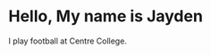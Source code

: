 <html>
  <body>
    <h1>   Hello, My name is Jayden   </h1>
    <p>  I play football at Centre College.  </p>
    
  </body>
</html>
